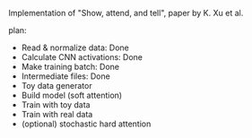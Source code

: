 Implementation of "Show, attend, and tell", paper by K. Xu et al.

plan:
- Read & normalize data: Done
- Calculate CNN activations: Done
- Make training batch: Done
- Intermediate files: Done
- Toy data generator
- Build model (soft attention)
- Train with toy data
- Train with real data
- (optional) stochastic hard attention
